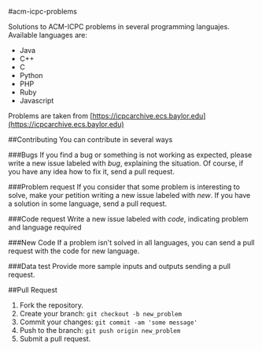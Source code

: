 #acm-icpc-problems

Solutions to ACM-ICPC problems in several programming languajes. Available languages are:
* Java
* C++
* C
* Python
* PHP
* Ruby
* Javascript

Problems are taken from [https://icpcarchive.ecs.baylor.edu](https://icpcarchive.ecs.baylor.edu)

##Contributing
You can contribute in several ways

###Bugs
If you find a bug or something is not working as expected, please write a new issue labeled with *bug*, explaining the situation. Of course, if you have any idea how to fix it, send a pull request.

###Problem request
If you consider that some problem is interesting to solve, make your petition writing a new issue labeled with *new*. If you have a solution in some language, send a pull request.

###Code request
Write a new issue labeled with *code*, indicating problem and language required

###New Code
If a problem isn't solved in all languages, you can send a pull request with the code for new language.

###Data test
Provide more sample inputs and outputs sending a pull request.

##Pull Request

1. Fork the repository.
2. Create your branch: `git checkout -b new_problem`
3. Commit your changes: `git commit -am 'some message'`
4. Push to the branch: `git push origin new_problem`
5. Submit a pull request.
